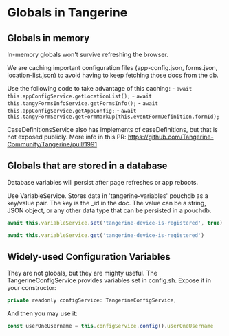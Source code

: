 # Globals in Tangerine

## Globals in memory

In-memory globals won't survive refreshing the browser. 

We are caching important configuration files (app-config.json, forms.json, location-list.json) to avoid having to keep fetching those docs from the db.

Use the following code to take advantage of this caching:
      - `await this.appConfigService.getLocationList();`
      - `await this.tangyFormsInfoService.getFormsInfo();`
      - `await this.appConfigService.getAppConfig;`
      - `await this.tangyFormService.getFormMarkup(this.eventFormDefinition.formId);`
    
CaseDefinitionsService also has implements of caseDefinitions, but that is not exposed publicly. More info in this PR: https://github.com/Tangerine-Community/Tangerine/pull/1991

## Globals that are stored in a database

Database variables will persist after page refreshes or app reboots.

Use VariableService. Stores data in 'tangerine-variables' pouchdb as a key/value pair. The key is the _id in the doc. The value can be a string, JSON object, or any other data type that can be persisted in a pouchdb. 

```js
await this.variableService.set('tangerine-device-is-registered', true)
```

```js
await this.variableService.get('tangerine-device-is-registered')
```

## Widely-used Configuration Variables

They are not globals, but they are mighty useful. The TangerineConfigService provides variables set in config.sh. Expose it in your constructor:

```js
private readonly configService: TangerineConfigService,
```
And then you may use it:

```js
const userOneUsername = this.configService.config().userOneUsername
```

